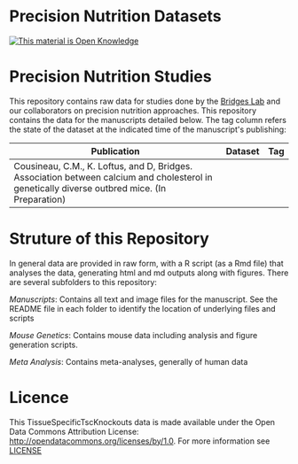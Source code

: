 Precision Nutrition Datasets
============================

<!-- Open Knowledge Link -->
 <a href="http://opendefinition.org/">
 <img alt="This material is Open Knowledge" border="0"
  src="http://assets.okfn.org/images/ok_buttons/ok_80x15_blue.png" /></a>
<!-- /Open Knowledge Link -->

# Precision Nutrition Studies

This repository contains raw data for studies done by the [Bridges Lab](http://bridgeslab.sph.umich.edu) and our collaborators on precision nutrition approaches.  This repository contains the data for the manuscripts detailed below.  The tag column refers the state of the dataset at the indicated time of the manuscript's publishing:

| Publication | Dataset | Tag |
|-------------|---------|-----|
| Cousineau, C.M., K. Loftus, and D, Bridges. Association between calcium and cholesterol in genetically diverse outbred mice. (In Preparation) | | |



# Struture of this Repository

In general data are provided in raw form, with a R script (as a Rmd file) that analyses the data, generating html and md outputs along with figures.  There are several subfolders to this repository:

*Manuscripts*: Contains all text and image files for the manuscript.  See the README file in each folder to identify the location of underlying files and scripts

*Mouse Genetics*: Contains mouse data including analysis and figure generation scripts.

*Meta Analysis*: Contains meta-analyses, generally of human data


# Licence

This TissueSpecificTscKnockouts data is made available under the Open Data Commons Attribution License: http://opendatacommons.org/licenses/by/1.0.  For more information see [LICENSE](https://github.com/BridgesLab/PrecisionNutrition/blob/master/LICENSE.txt)
